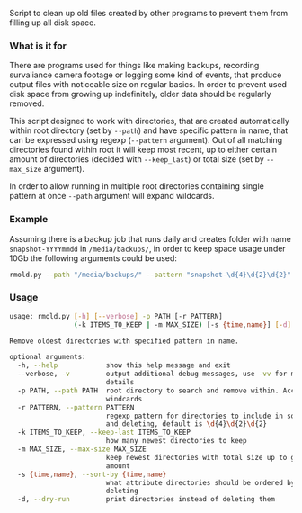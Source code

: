 Script to clean up old files created by other programs to prevent them from filling up all disk space.

### What is it for

There are programs used for things like making backups, recording survaliance camera footage or logging some kind of events, that produce output files with noticeable size on regular basics. In order to prevent used disk space from growing up indefinitely, older data should be regularly removed.

This script designed to work with directories, that are created automatically within root directory (set by `--path`) and have specific pattern in name, that can be expressed using regexp (`--pattern` argument). Out of all matching directories found within root it will keep most recent, up to either certain amount of directories (decided with `--keep_last`) or total size (set by `--max_size` argument). 

In order to allow running in multiple root directories containing single pattern at once `--path` argument will expand wildcards.

### Example

Assuming there is a backup job that runs daily and creates folder with name `snapshot-YYYYmmdd` in `/media/backups/`, in order to keep space usage under 10Gb the following arguments could be used:
```bash
rmold.py --path "/media/backups/" --pattern "snapshot-\d{4}\d{2}\d{2}" --max_size 10G
```

[//]: # "autogenerated output begin"

### Usage
```bash
usage: rmold.py [-h] [--verbose] -p PATH [-r PATTERN]
                (-k ITEMS_TO_KEEP | -m MAX_SIZE) [-s {time,name}] [-d]

Remove oldest directories with specified pattern in name.

optional arguments:
  -h, --help            show this help message and exit
  --verbose, -v         output additional debug messages, use -vv for more
                        details
  -p PATH, --path PATH  root directory to search and remove within. Accepts
                        windcards
  -r PATTERN, --pattern PATTERN
                        regexp pattern for directories to include in sorting
                        and deleting, default is \d{4}\d{2}\d{2}
  -k ITEMS_TO_KEEP, --keep-last ITEMS_TO_KEEP
                        how many newest directories to keep
  -m MAX_SIZE, --max-size MAX_SIZE
                        keep newest directories with total size up to given
                        amount
  -s {time,name}, --sort-by {time,name}
                        what attribute directories should be ordered by before
                        deleting
  -d, --dry-run         print directories instead of deleting them
```

[//]: # "autogenerated output end"

